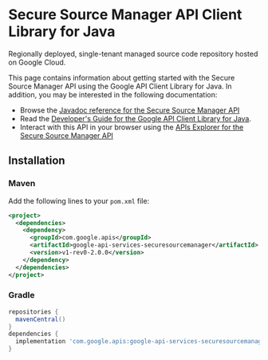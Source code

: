 # Secure Source Manager API Client Library for Java

Regionally deployed, single-tenant managed source code repository hosted on Google Cloud.

This page contains information about getting started with the Secure Source Manager API
using the Google API Client Library for Java. In addition, you may be interested
in the following documentation:

* Browse the [Javadoc reference for the Secure Source Manager API][javadoc]
* Read the [Developer's Guide for the Google API Client Library for Java][google-api-client].
* Interact with this API in your browser using the [APIs Explorer for the Secure Source Manager API][api-explorer]

## Installation

### Maven

Add the following lines to your `pom.xml` file:

```xml
<project>
  <dependencies>
    <dependency>
      <groupId>com.google.apis</groupId>
      <artifactId>google-api-services-securesourcemanager</artifactId>
      <version>v1-rev0-2.0.0</version>
    </dependency>
  </dependencies>
</project>
```

### Gradle

```gradle
repositories {
  mavenCentral()
}
dependencies {
  implementation 'com.google.apis:google-api-services-securesourcemanager:v1-rev0-2.0.0'
}
```

[javadoc]: https://googleapis.dev/java/google-api-services-securesourcemanager/latest/index.html
[google-api-client]: https://github.com/googleapis/google-api-java-client/
[api-explorer]: https://developers.google.com/apis-explorer/#p/securesourcemanager/v1/

